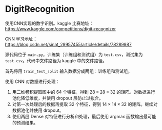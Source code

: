 # DigitRecognition
使用CNN实现的数字识别。kaggle 比赛地址：https://www.kaggle.com/competitions/digit-recognizer

CNN 学习地址：https://blog.csdn.net/sinat_29957455/article/details/78289987

源代码位于 ```main.py```，训练集（训练组和测试组）为 ```test.csv```，测试集为 ```test.csv```。代码中文件路径为 kaggle 中的文件路径。

首先将用 ```train_test_split``` 输入数据分成两组：训练组和测试组。

使用 CNN 对数据进行处理：

1. 用二维卷积提取图中的 64 个特征，得到 $28 \times 28 \times 32$ 的矩阵。对数据进行池化降低维度，并使用 dropout 层防止过拟合。
2. 对第一次处理后的数据再提取 32 个特征，得到 $14 \times 14 \times 32$ 的矩阵。继续对数据池化并使用 dropout。
3. 使用两层 Dense 对特征进行分析和处理，最后使用 argmax 函数输出最可能的预测结果。
